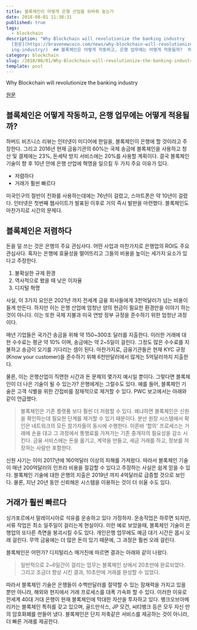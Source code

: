 ```yaml
---
title: 블록체인이 어떻게 은행 산업을 뒤바꿔 놓는가
date: 2018-08-01 11:38:31
published: true
tags:
  - blockchain
description: "Why Blockchain will revolutionize the banking industry
  [원문](https://bravenewcoin.com/news/why-blockchain-will-revolutionize-the-bank\
  ing-industry/)  ## 블록체인은 어떻게 작동하고, 은행 업무에는 어떻게 적용될까?  하버드 비즈니스 리뷰는 ..."
category: blockchain
slug: /2018/08/01/Why-Blockchain-will-revolutionize-the-banking-industry/
template: post
---
```


Why Blockchain will revolutionize the banking industry

[원문](https://bravenewcoin.com/news/why-blockchain-will-revolutionize-the-banking-industry/)

## 블록체인은 어떻게 작동하고, 은행 업무에는 어떻게 적용될까?

하버드 비즈니스 리뷰는 인터넷이 미디어에 한일을, 블록체인이 은행에 할 것이라고 주장한다. 그리고 2016년 현재 금융기관의 60%는 국제 송금에 블록체인을 사용하고 청산 및 결제에는 23%, 돈세탁 방지 서비스에는 20%를 사용할 계획이다. 결국 블록체인 기술이 향 후 10년 안에 은행 산업에 혁명을 일으킬 두 가지 주요 이유가 있다.

- 저렴하다
- 거래가 훨씬 빠르다

미국인구의 절반이 전화를 사용하는데에는 76년이 걸렸고, 스마트폰은 약 10년이 걸렸다. 인터넷은 첫번째 웹사이트가 발표된 이후로 거의 즉시 발판을 마련했다. 블록체인도 마찬가지로 시간의 문제다.

## 블록체인은 저렴하다

돈을 덜 쓰는 것은 은행의 주요 관심사다. 어떤 사업과 마찬가지로 은행업의 ROI도 주요 관심사다. 혹자는 은행에 효율성을 떨어뜨리고 그들의 비용을 높이는 세가지 요소가 있다고 주장한다.

1. 불확실한 규제 환경
2. 역사적으로 봤을 때 낮은 이자율
3. 디지털 혁명

사실, 이 3가지 요인은 2021년 까지 전세계 금융 회사들에게 3천억달러가 넘는 비용이 들게 만든다. 하지만 이는 은행 산업에 엄청난 양의 현금이 필요한 환경만을 이야기 하는 것이 아니다. 이는 또한 국제 지불과 미국 연방 정부 규정을 준수하기 위한 엄청난 과정이다.

매년 기업들은 국가간 송금을 위해 약 150~300조 달러를 지출한다. 이러한 거래에 대한 수수료는 평균 약 10% 이며, 송금에는 약 2~5일이 걸린다. 그정도 많은 수수료를 지불하고 송금이 오기를 기다리는 셈이 된다. 마찬가지로, 금융기관들은 현재 KYC 규정 (Know your customer)을 준수하기 위해 6천만달러에서 많게는 5억달러까지 지출한다.

물론, 이는 은행산업이 직면한 시간과 돈 문제의 몇가지 예시일 뿐이다. 그렇다면 블록체인이 더 나은 기술이 될 수 있는가? 은행에게는 그럴수도 있다. 예를 들어, 블록체인 기술은 고객 식별을 위한 간접비를 잠재적으로 제거할 수 있다. PWC 보고에서는 아래와 같이 언급했다.

> 블록체인은 기존 플랫폼 보다 훨씬 더 저렴할 수 있다. 왜냐하면 블록체인은 신원을 확인하는데 필요한 단계를 제거할 수 있기 때문이다. 분산 원장 시스템에서 확인은 네트워크의 모든 참가자들이 동시에 수행한다. 이른바 '합의' 프로세스는 거래에 손을 대고 그 과정에서 통행료를 가져가는 기존 중개자의 필요성을 감소 시킨다. 금융 서비스에는 돈을 옮기고, 계약을 만들고, 세금 거래를 하고, 정보를 저장하는 사람만 포함한다.

신원 사기는 이미 2017년에 160억달러 이상의 피해를 가져왔다. 따라서 블록체인 기술이 매년 200억달러의 인프라 비용을 절감할 수 있다고 주장하는 사실은 쉽게 믿을 수 있다. 블록체인 기술에 대한 은행의 지출은 2019년 까지 4억달러로 급증할 것으로 보인다. 물론, 지난 20년 동안 신뢰해온 시스템을 이용하는 것이 더 쉬울 수도 있다.

## 거래가 훨씬 빠르다

싱가포르에서 말레이시아로 석유를 운송하고 있다 가정하자. 운송작업은 하루면 되지만, 서류 작업은 최소 일주일이 걸리는게 현실이다. 이런 예로 보았을때, 블록체인 기술이 은행업의 또다른 측면을 붕괴시킬 수도 있다. 개인은행 업무에도 예금 대기 시간은 몹시 오래 걸린다. 무역 금융에는 더 많은 돈이 있기 때문에, 그 과정은 훨씬 오래 걸린다.

블록체인은 어떤가? 디지털리스 매거진에 따르면 결과는 아래와 같이 나왔다.

> 일반적으로 2~6일간이 걸리는 업무는 블록체인 상에서 20초만에 완료되었다. 그리고 조금더 향상 시킨 결과, 10초만에 거래를 완성할 수 있었다.

따라서 블록체인 기술은 은행들이 수백만달러를 절약할 수 있는 잠재력을 가지고 있을 뿐만 아니라, 해외와 현지에서 거래 프로세스를 대폭 가속화 할 수 있다. 이러한 이유로 전세계 40대 거대 은행이 현재 블록체인에 막대한 자산을 투자하고 있다. 뱅크오브아메리카는 블록체인 특허를 갖고 있으며, 골드만삭스, JP 모건, 씨티뱅크 등은 모두 자신 만의 암호화폐를 만들어 냈다. 블록체인은 단지 저축같은 서비스를 제공하는 것이 아니라, 더 빠른 거래를 제공한다.
